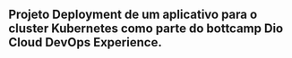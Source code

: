 ## Projeto Deployment de um aplicativo para o cluster Kubernetes como parte do bottcamp Dio Cloud DevOps Experience.
